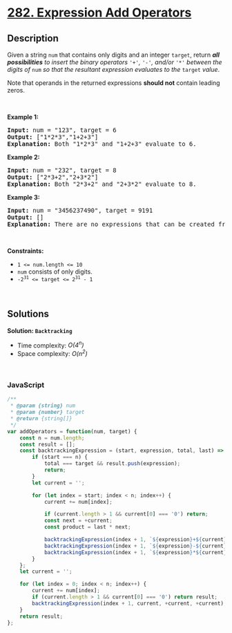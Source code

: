 # [282. Expression Add Operators](https://leetcode.com/problems/expression-add-operators)

## Description

<div class="elfjS" data-track-load="description_content"><p>Given a string <code>num</code> that contains only digits and an integer <code>target</code>, return <em><strong>all possibilities</strong> to insert the binary operators </em><code>'+'</code><em>, </em><code>'-'</code><em>, and/or </em><code>'*'</code><em> between the digits of </em><code>num</code><em> so that the resultant expression evaluates to the </em><code>target</code><em> value</em>.</p>

<p>Note that operands in the returned expressions <strong>should not</strong> contain leading zeros.</p>

<p>&nbsp;</p>
<p><strong class="example">Example 1:</strong></p>

<pre><strong>Input:</strong> num = "123", target = 6
<strong>Output:</strong> ["1*2*3","1+2+3"]
<strong>Explanation:</strong> Both "1*2*3" and "1+2+3" evaluate to 6.
</pre>

<p><strong class="example">Example 2:</strong></p>

<pre><strong>Input:</strong> num = "232", target = 8
<strong>Output:</strong> ["2*3+2","2+3*2"]
<strong>Explanation:</strong> Both "2*3+2" and "2+3*2" evaluate to 8.
</pre>

<p><strong class="example">Example 3:</strong></p>

<pre><strong>Input:</strong> num = "3456237490", target = 9191
<strong>Output:</strong> []
<strong>Explanation:</strong> There are no expressions that can be created from "3456237490" to evaluate to 9191.
</pre>

<p>&nbsp;</p>
<p><strong>Constraints:</strong></p>

<ul>
	<li><code>1 &lt;= num.length &lt;= 10</code></li>
	<li><code>num</code> consists of only digits.</li>
	<li><code>-2<sup>31</sup> &lt;= target &lt;= 2<sup>31</sup> - 1</code></li>
</ul>
</div>

<p>&nbsp;</p>

## Solutions

**Solution: `Backtracking`**
- Time complexity: <em>O(4<sup>n</sup>)</em>
- Space complexity: <em>O(n<sup>2</sup>)</em>

<p>&nbsp;</p>

### **JavaScript**

```js
/**
 * @param {string} num
 * @param {number} target
 * @return {string[]}
 */
var addOperators = function(num, target) {
    const n = num.length;
    const result = [];
    const backtrackingExpression = (start, expression, total, last) => {
        if (start === n) {
            total === target && result.push(expression);
            return;
        }
        let current = '';

        for (let index = start; index < n; index++) {
            current += num[index];

            if (current.length > 1 && current[0] === '0') return;
            const next = +current;
            const product = last * next;

            backtrackingExpression(index + 1, `${expression}+${current}`, total + next, next);
            backtrackingExpression(index + 1, `${expression}-${current}`, total - next, -next);
            backtrackingExpression(index + 1, `${expression}*${current}`, (total - last) + product, product);
        }
    };
    let current = '';

    for (let index = 0; index < n; index++) {
        current += num[index];
        if (current.length > 1 && current[0] === '0') return result;
        backtrackingExpression(index + 1, current, +current, +current);
    }
    return result;
};
```
